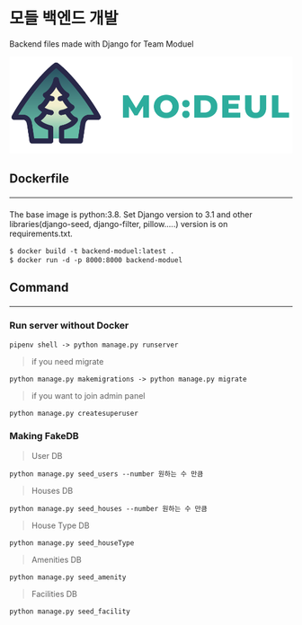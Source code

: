 # 모들 백엔드 개발

Backend files made with Django for Team Moduel

![Alt text](logo/logo1.png)

## Dockerfile<hr/>

The base image is python:3.8. Set Django version to 3.1 and other libraries(django-seed, django-filter, pillow.....) version is on requirements.txt.

    $ docker build -t backend-moduel:latest .
    $ docker run -d -p 8000:8000 backend-moduel

## Command <hr/>

### Run server without Docker

    pipenv shell -> python manage.py runserver

> if you need migrate

    python manage.py makemigrations -> python manage.py migrate

> if you want to join admin panel

    python manage.py createsuperuser

### Making FakeDB

> User DB

    python manage.py seed_users --number 원하는 수 만큼

> Houses DB

    python manage.py seed_houses --number 원하는 수 만큼

> House Type DB

    python manage.py seed_houseType

> Amenities DB

    python manage.py seed_amenity

> Facilities DB

    python manage.py seed_facility
